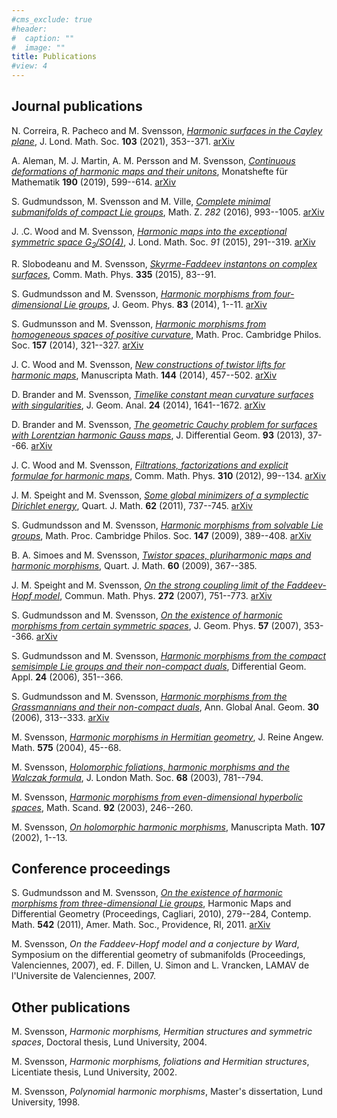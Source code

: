 ```yaml
---
#cms_exclude: true
#header:
#  caption: ""
#  image: ""
title: Publications
#view: 4
---
```


## Journal publications

N. Correira, R. Pacheco and M. Svensson, [*Harmonic surfaces in the Cayley plane*](https://doi.org/10.1112/jlms.12376), J. Lond. Math. Soc. **103** (2021), 353--371. [arXiv](https://arxiv.org/abs/1905.08353) 

A. Aleman, M. J. Martin, A. M. Persson and M. Svensson, [*Continuous deformations of harmonic maps and their unitons*](https://doi.org/10.1007/s00605-019-01265-x), Monatshefte für Mathematik **190** (2019), 599--614. [arXiv](https://arxiv.org/abs/1702.06171)

S. Gudmundsson, M. Svensson and M. Ville, [*Complete minimal submanifolds of compact Lie groups*](https://doi.org/10.1007/s00209-015-1574-9), Math. Z. *282* (2016), 993--1005. [arXiv](https://arxiv.org/abs/1308.4781)

J. .C. Wood and M. Svensson, [*Harmonic maps into the exceptional symmetric space G<sub>2</sub>/SO(4)*](https://doi.org/10.1112/jlms/jdu073), J. Lond. Math. Soc. *91* (2015), 291--319. [arXiv](https://arxiv.org/abs/1303.7176)

R. Slobodeanu and M. Svensson, [*Skyrme-Faddeev instantons on complex surfaces*](https://doi.org/10.1007/s00220-014-2182-y), Comm. Math. Phys. **335** (2015), 83--91.

S. Gudmundsson and M. Svensson, [*Harmonic morphisms from four-dimensional Lie groups*](https://doi.org/10.1016/j.geomphys.2014.04.009), J. Geom. Phys. **83** (2014), 1--11. [arXiv](https://arxiv.org/abs/1310.5113)

S. Gudmunsson and M. Svensson, [*Harmonic morphisms from homogeneous spaces of positive curvature*](https://doi.org/10.1017/S0305004114000334), Math. Proc. Cambridge Philos. Soc. **157** (2014), 321--327. [arXiv](https://arxiv.org/abs/1312.6515)

J. C. Wood and M. Svensson, [*New constructions of twistor lifts for harmonic maps*](https://doi.org/10.1007/s00229-014-0659-9), Manuscripta Math. **144** (2014), 457--502. [arXiv](https://arxiv.org/abs/1106.1832)

D. Brander and M. Svensson, [*Timelike constant mean curvature surfaces with singularities*](https://doi.org/10.1007/s12220-013-9389-6), J. Geom. Anal. **24** (2014), 1641--1672. [arXiv](https://arxiv.org/abs/1110.4449)

D. Brander and M. Svensson, [*The geometric Cauchy problem for surfaces with Lorentzian harmonic Gauss maps*](https://doi.org/10.4310/jdg/1357141506), J. Differential Geom. **93** (2013), 37--66. [arXiv](https://arxiv.org/abs/1009.5661)

J. C. Wood and M. Svensson, [*Filtrations, factorizations and explicit formulae for harmonic maps*](https://doi.org/10.1007/s00220-011-1398-3), Comm. Math. Phys. **310** (2012), 99--134. [arXiv](https://arxiv.org/abs/0909.5582)

J. M. Speight and M. Svensson, [*Some global minimizers of a symplectic Dirichlet energy*](https://doi.org/10.1093/qmath/haq013), Quart. J. Math. **62** (2011), 737--745. [arXiv](https://arxiv.org/abs/0804.4385)

S. Gudmundsson and M. Svensson, [*Harmonic morphisms from solvable Lie groups*](https://doi.org/10.1017/S0305004109002564), Math. Proc. Cambridge Philos. Soc. **147** (2009), 389--408. [arXiv](https://arxiv.org/abs/0708.0136)

B. A. Simoes and M. Svensson, [*Twistor spaces, pluriharmonic maps and harmonic morphisms*](https://doi.org/10.1093/qmath/han019), Quart. J. Math. **60** (2009), 367--385.

J. M. Speight and M. Svensson, [*On the strong coupling limit of the Faddeev-Hopf model*](https://doi.org/10.1007/s00220-007-0240-4), Commun. Math. Phys. **272** (2007), 751--773. [arXiv](https://arxiv.org/abs/math/0605516)

S. Gudmundsson and M. Svensson, [*On the existence of harmonic morphisms from certain symmetric spaces*](https://doi.org/10.1007/BF02677482), J. Geom. Phys. **57** (2007), 353--366. [arXiv](https://arxiv.org/abs/math/0603297)

S. Gudmundsson and M. Svensson, [*Harmonic morphisms from the compact semisimple Lie groups and their non-compact duals*](https://doi.org/10.1016/j.difgeo.2005.12.003), Differential Geom. Appl. **24** (2006), 351--366.

S. Gudmundsson and M. Svensson, [*Harmonic morphisms from the Grassmannians and their non-compact duals*](https://doi.org/10.1007/s10455-006-9029-5), Ann. Global Anal. Geom. **30** (2006), 313--333. [arXiv](https://arxiv.org/abs/math/0603288)

M. Svensson, [*Harmonic morphisms in Hermitian geometry*](https://doi.org/10.1515/crll.2004.082), J. Reine Angew. Math. **575** (2004), 45--68.

M. Svensson, [*Holomorphic foliations, harmonic morphisms and the Walczak formula*](https://doi.org/10.1112/S0024610703004630), J. London Math. Soc. **68** (2003), 781--794.

M. Svensson, [*Harmonic morphisms from even-dimensional hyperbolic spaces*](https://doi.org/10.7146/math.scand.a-14403), Math. Scand. **92** (2003), 246--260.

M. Svensson, [*On holomorphic harmonic morphisms*](https://doi.org/10.1007/s002290100210), Manuscripta Math. **107** (2002), 1--13.

## Conference proceedings

S. Gudmundsson and M. Svensson, [*On the existence of harmonic morphisms from three-dimensional Lie groups*](http://dx.doi.org/10.1090/conm/542), Harmonic Maps and Differential Geometry (Proceedings, Cagliari, 2010), 279--284, Contemp. Math. **542** (2011), Amer. Math. Soc., Providence, RI, 2011. [arXiv](https://arxiv.org/abs/1003.3934)

M. Svensson, *On the Faddeev-Hopf model and a conjecture by Ward*, Symposium on the differential geometry of submanifolds (Proceedings, Valenciennes, 2007), ed. F. Dillen, U. Simon and L. Vrancken, LAMAV de l'Universite de Valenciennes, 2007.

## Other publications

M. Svensson, *Harmonic morphisms, Hermitian structures and symmetric spaces*, Doctoral thesis, Lund University, 2004.

M. Svensson, *Harmonic morphisms, foliations and Hermitian structures*, Licentiate thesis, Lund University, 2002.

M. Svensson, *Polynomial harmonic morphisms*, Master's dissertation, Lund University, 1998.


